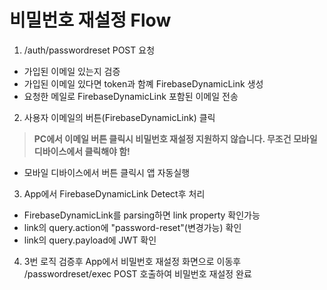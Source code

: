 # 비밀번호 재설정 Flow

1. /auth/passwordreset POST 요청

* 가입된 이메일 있는지 검증
* 가입된 이메일 있다면 token과 함꼐 FirebaseDynamicLink 생성
* 요청한 메일로 FirebaseDynamicLink 포함된 이메일 전송

2. 사용자 이메일의 버튼(FirebaseDynamicLink) 클릭

> __PC에서 이메일 버튼 클릭시 비밀번호 재설정 지원하지 않습니다. 무조건 모바일 디바이스에서 클릭해야 함!__

* 모바일 디바이스에서 버튼 클릭시 앱 자동실행

3. App에서 FirebaseDynamicLink Detect후 처리

* FirebaseDynamicLink를 parsing하면 link property 확인가능
* link의 query.action에 "password-reset"(변경가능) 확인
* link의 query.payload에 JWT 확인

4. 3번 로직 검증후 App에서 비밀번호 재설정 화면으로 이동후 /passwordreset/exec POST 호출하여 비밀번호 재설정 완료